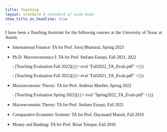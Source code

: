 ```yaml
---
title: Teaching
layout: standard # standard or wide-body
show_title_as_headline: true
---
```


<p style="font-family:Cormorant Garamond;text-align: justify;">I have been a Teaching Assistant for the following courses at the University of Texas at Austin.</p>


- <p style="font-family:Cormorant Garamond;">International Finance: TA for Prof. Saroj Bhattarai, Spring 2023</p>

- <p style="font-family:Cormorant Garamond;">Ph.D. Macroeconomics I: TA for Prof. Stefano Eusepi, Fall 2021, 2022</p>
      <p style="font-family:Cormorant Garamond;">- [Teaching Evaluation Fall 2022]({{< eval "Fall2022_TA_Evals.pdf" >}})</p>
      <p style="font-family:Cormorant Garamond;">- [Teaching Evaluation Fall 2021]({{< eval "Fall2021_TA_Evals.pdf" >}})</p>
 
- <p style="font-family:Cormorant Garamond;">Macroeconomic Theory: TA for Prof. Andreas Mueller, Spring 2022</p>
      <p style="font-family:Cormorant Garamond;">- [Teaching Evaluation Spring 2022]({{< eval "Spring2022_TA_Evals.pdf" >}})</p>

- <p style="font-family:Cormorant Garamond;">Macroeconomic Theory: TA for Prof. Stefano Eusepi, Fall 2021</p>

- <p style="font-family:Cormorant Garamond;">Comparative Economic Systems: TA for Prof. Dayanand Manoli, Fall 2019</p>

- <p style="font-family:Cormorant Garamond;">Money and Banking: TA for Prof. Brian Trinque, Fall 2018</p>
